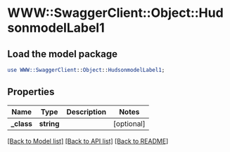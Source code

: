 # WWW::SwaggerClient::Object::HudsonmodelLabel1

## Load the model package
```perl
use WWW::SwaggerClient::Object::HudsonmodelLabel1;
```

## Properties
Name | Type | Description | Notes
------------ | ------------- | ------------- | -------------
**_class** | **string** |  | [optional] 

[[Back to Model list]](../README.md#documentation-for-models) [[Back to API list]](../README.md#documentation-for-api-endpoints) [[Back to README]](../README.md)


